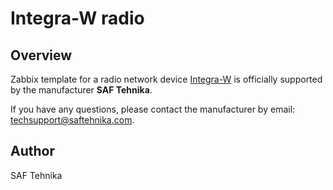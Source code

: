 # Integra-W radio

## Overview

Zabbix template for a radio network device [Integra-W](https://www.saftehnika.com/en/integraw) is officially supported by the manufacturer **SAF Tehnika**.
 
If you have any questions, please contact the manufacturer by email: techsupport@saftehnika.com.

## Author

SAF Tehnika
